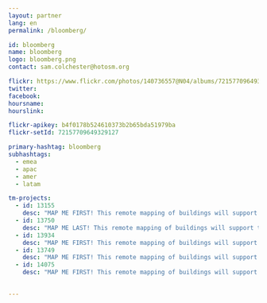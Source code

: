 ```yaml
---
layout: partner
lang: en
permalink: /bloomberg/

id: bloomberg
name: bloomberg
logo: bloomberg.png
contact: sam.colchester@hotosm.org

flickr: https://www.flickr.com/photos/140736557@N04/albums/72157709649329127
twitter: 
facebook: 
hoursname:
hourslink:

flickr-apikey: b4f0178b524610373b2b65bda51979ba
flickr-setId: 72157709649329127

primary-hashtag: bloomberg
subhashtags:
  - emea
  - apac
  - amer
  - latam

tm-projects:
  - id: 13155
    desc: "MAP ME FIRST! This remote mapping of buildings will support the implementation of planned activities and largely the generation of data for humanitarian activities in the identified provinces."
  - id: 13750
    desc: "MAP ME LAST! This remote mapping of buildings will support the identification and characterization of settlements, as well as the implementation of planned activities and largely the generation of data for humanitarian activities."
  - id: 13934
    desc: "MAP ME FIRST! This remote mapping of buildings will support the identification and characterization of settlements, as well as the implementation of planned activities and largely the generation of data for humanitarian activities."
  - id: 13749
    desc: "MAP ME FIRST! This remote mapping of buildings will support the identification and characterization of settlements, as well as the implementation of planned activities and largely the generation of data for humanitarian activities."
  - id: 14075
    desc: "MAP ME FIRST! This remote mapping of buildings will support the identification and characterization of settlements, as well as the implementation of planned activities and largely the generation of data for humanitarian activities."

 
---
```

